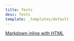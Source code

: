 ```yaml
---
title: Tests
desc: Tests
template: _templates/default
---
```


[Markdown inline with HTML](/tests/inline_markdown.html)
